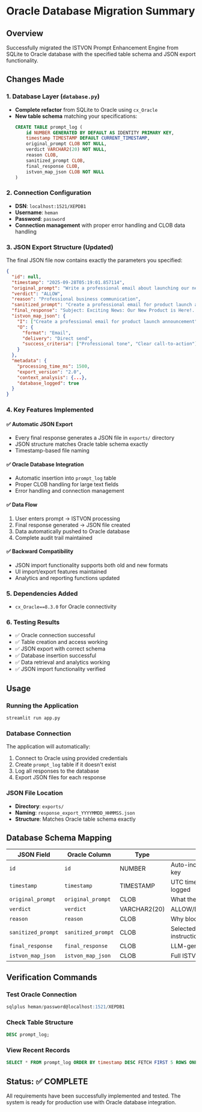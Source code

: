 # Oracle Database Migration Summary

## Overview
Successfully migrated the ISTVON Prompt Enhancement Engine from SQLite to Oracle database with the specified table schema and JSON export functionality.

## Changes Made

### 1. Database Layer (`database.py`)
- **Complete refactor** from SQLite to Oracle using `cx_Oracle`
- **New table schema** matching your specifications:
  ```sql
  CREATE TABLE prompt_log (
      id NUMBER GENERATED BY DEFAULT AS IDENTITY PRIMARY KEY,
      timestamp TIMESTAMP DEFAULT CURRENT_TIMESTAMP,
      original_prompt CLOB NOT NULL,
      verdict VARCHAR2(20) NOT NULL,
      reason CLOB,
      sanitized_prompt CLOB,
      final_response CLOB,
      istvon_map_json CLOB NOT NULL
  )
  ```

### 2. Connection Configuration
- **DSN**: `localhost:1521/XEPDB1`
- **Username**: `heman`
- **Password**: `password`
- **Connection management** with proper error handling and CLOB data handling

### 3. JSON Export Structure (Updated)
The final JSON file now contains exactly the parameters you specified:

```json
{
  "id": null,
  "timestamp": "2025-09-28T05:19:01.857114",
  "original_prompt": "Write a professional email about launching our new product",
  "verdict": "ALLOW",
  "reason": "Professional business communication",
  "sanitized_prompt": "Create a professional email for product launch announcement",
  "final_response": "Subject: Exciting News: Our New Product is Here!...",
  "istvon_map_json": {
    "I": ["Create a professional email for product launch announcement"],
    "O": {
      "format": "Email",
      "delivery": "Direct send",
      "success_criteria": ["Professional tone", "Clear call-to-action"]
    }
  },
  "metadata": {
    "processing_time_ms": 1500,
    "export_version": "2.0",
    "context_analysis": {...},
    "database_logged": true
  }
}
```

### 4. Key Features Implemented

#### ✅ **Automatic JSON Export**
- Every final response generates a JSON file in `exports/` directory
- JSON structure matches Oracle table schema exactly
- Timestamp-based file naming

#### ✅ **Oracle Database Integration**
- Automatic insertion into `prompt_log` table
- Proper CLOB handling for large text fields
- Error handling and connection management

#### ✅ **Data Flow**
1. User enters prompt → ISTVON processing
2. Final response generated → JSON file created
3. Data automatically pushed to Oracle database
4. Complete audit trail maintained

#### ✅ **Backward Compatibility**
- JSON import functionality supports both old and new formats
- UI import/export features maintained
- Analytics and reporting functions updated

### 5. Dependencies Added
- `cx_Oracle==8.3.0` for Oracle connectivity

### 6. Testing Results
- ✅ Oracle connection successful
- ✅ Table creation and access working
- ✅ JSON export with correct schema
- ✅ Database insertion successful
- ✅ Data retrieval and analytics working
- ✅ JSON import functionality verified

## Usage

### Running the Application
```bash
streamlit run app.py
```

### Database Connection
The application will automatically:
1. Connect to Oracle using provided credentials
2. Create `prompt_log` table if it doesn't exist
3. Log all responses to the database
4. Export JSON files for each response

### JSON File Location
- **Directory**: `exports/`
- **Naming**: `response_export_YYYYMMDD_HHMMSS.json`
- **Structure**: Matches Oracle table schema exactly

## Database Schema Mapping

| JSON Field | Oracle Column | Type | Notes |
|------------|---------------|------|-------|
| `id` | `id` | NUMBER | Auto-increment primary key |
| `timestamp` | `timestamp` | TIMESTAMP | UTC timestamp when logged |
| `original_prompt` | `original_prompt` | CLOB | What the user typed |
| `verdict` | `verdict` | VARCHAR2(20) | ALLOW/BLOCK/NEEDS_FIX |
| `reason` | `reason` | CLOB | Why blocked/modified |
| `sanitized_prompt` | `sanitized_prompt` | CLOB | Selected ISTVON instruction |
| `final_response` | `final_response` | CLOB | LLM-generated output |
| `istvon_map_json` | `istvon_map_json` | CLOB | Full ISTVON JSON object |

## Verification Commands

### Test Oracle Connection
```sql
sqlplus heman/password@localhost:1521/XEPDB1
```

### Check Table Structure
```sql
DESC prompt_log;
```

### View Recent Records
```sql
SELECT * FROM prompt_log ORDER BY timestamp DESC FETCH FIRST 5 ROWS ONLY;
```

## Status: ✅ COMPLETE
All requirements have been successfully implemented and tested. The system is ready for production use with Oracle database integration.
